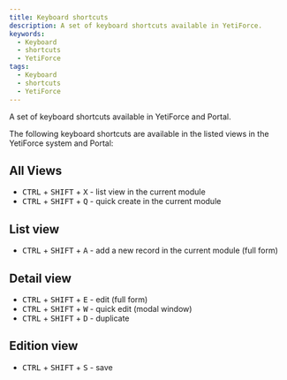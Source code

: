 ```yaml
---
title: Keyboard shortcuts
description: A set of keyboard shortcuts available in YetiForce.
keywords:
  - Keyboard
  - shortcuts
  - YetiForce
tags:
  - Keyboard
  - shortcuts
  - YetiForce
---
```


A set of keyboard shortcuts available in YetiForce and Portal.

The following keyboard shortcuts are available in the listed views in the YetiForce system and Portal:

## All Views

- <kbd>CTRL</kbd> + <kbd>SHIFT</kbd> + <kbd>X</kbd> - list view in the current module
- <kbd>CTRL</kbd> + <kbd>SHIFT</kbd> + <kbd>Q</kbd> - quick create in the current module

## List view

- <kbd>CTRL</kbd> + <kbd>SHIFT</kbd> + <kbd>A</kbd> - add a new record in the current module (full form)

## Detail view

- <kbd>CTRL</kbd> + <kbd>SHIFT</kbd> + <kbd>E</kbd> - edit (full form)
- <kbd>CTRL</kbd> + <kbd>SHIFT</kbd> + <kbd>W</kbd> - quick edit (modal window)
- <kbd>CTRL</kbd> + <kbd>SHIFT</kbd> + <kbd>D</kbd> - duplicate

## Edition view

- <kbd>CTRL</kbd> + <kbd>SHIFT</kbd> + <kbd>S</kbd> - save

